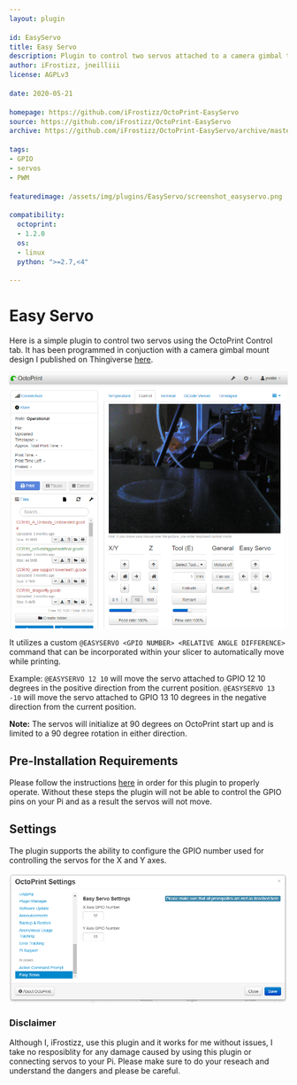 ```yaml
---
layout: plugin

id: EasyServo
title: Easy Servo
description: Plugin to control two servos attached to a camera gimbal to control motion.
author: iFrostizz, jneilliii
license: AGPLv3

date: 2020-05-21

homepage: https://github.com/iFrostizz/OctoPrint-EasyServo
source: https://github.com/iFrostizz/OctoPrint-EasyServo
archive: https://github.com/iFrostizz/OctoPrint-EasyServo/archive/master.zip

tags:
- GPIO
- servos
- PWM

featuredimage: /assets/img/plugins/EasyServo/screenshot_easyservo.png

compatibility:
  octoprint:
  - 1.2.0
  os:
  - linux
  python: ">=2.7,<4"

---
```


# Easy Servo

Here is a simple plugin to control two servos using the OctoPrint Control tab. It has been programmed in conjuction with a camera gimbal mount design I published on Thingiverse [here](https://www.thingiverse.com/thing:4381240).

![Easy Servo](/assets/img/plugins/EasyServo/screenshot_easyservo.png)

It utilizes a custom `@EASYSERVO <GPIO NUMBER> <RELATIVE ANGLE DIFFERENCE>` command that can be incorporated within your slicer to automatically move while printing.

Example: `@EASYSERVO 12 10` will move the servo attached to GPIO 12 10 degrees in the positive direction from the current position. `@EASYSERVO 13 -10` will move the servo attached to GPIO 13 10 degrees in the negative direction from the current position.

**Note:** The servos will initialize at 90 degrees on OctoPrint start up and is limited to a 90 degree rotation in either direction.

## Pre-Installation Requirements

Please follow the instructions [here](https://github.com/iFrostizz/OctoPrint-EasyServo#pre-installation-requirements) in order for this plugin to properly operate. Without these steps the plugin will not be able to control the GPIO pins on your Pi and as a result the servos will not move.

## Settings

The plugin supports the ability to configure the GPIO number used for controlling the servos for the X and Y axes.

![Easy Servo Settings](/assets/img/plugins/EasyServo/screenshot_settings_easyservo.png)

### Disclaimer

Although I, iFrostizz, use this plugin and it works for me without issues, I take no resposiblity for any damage caused by using this plugin or connecting servos to your Pi. Please make sure to do your reseach and understand the dangers and please be careful.
